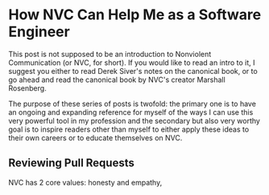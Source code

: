 # How NVC Can Help Me as a Software Engineer

This post is not supposed to be an introduction to Nonviolent Communication (or NVC, for short). If you would like to read an intro to it, I suggest you either to read Derek Siver's notes on the canonical book, or to go ahead and read the canonical book by NVC's creator Marshall Rosenberg.

The purpose of these series of posts is twofold: the primary one is to have an ongoing and expanding reference for myself of the ways I can use this very powerful tool in my profession and the secondary but also very worthy goal is to inspire readers other than myself to either apply these ideas to their own careers or to educate themselves on NVC.

## Reviewing Pull Requests

NVC has 2 core values: honesty and empathy,
